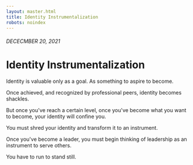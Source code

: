 ```yaml
---
layout: master.html
title: Identity Instrumentalization
robots: noindex
---
```


###### DECECMBER 20, 2021

# Identity Instrumentalization

Identity is valuable only as a goal. As something to aspire to become.

Once achieved, and recognized by professional peers, identity becomes shackles.



But once you've reach a certain level, once you've become what you want to become, your identity will confine you.

You must shred your identity and transform it to an instrument.

Once you've become a leader, you must begin thinking of leadership as an instrument to serve others.

You have to run to stand still.
